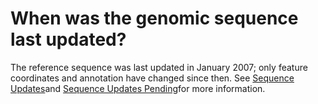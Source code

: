 # When was the genomic sequence last updated?
<!-- pombase_categories: Genome Statistics and Lists -->

The reference sequence was last updated in January 2007; only feature
coordinates and annotation have changed since then. See [Sequence
Updates](/status/sequence-updates)and [Sequence Updates
Pending](/status/sequence-updates-pending)for more information.

